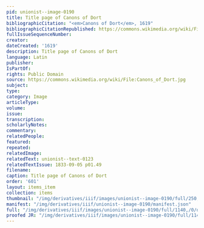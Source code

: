 ```yaml
---
pid: unionist--image-0190
title: Title page of Canons of Dort
bibliographicCitation: "<em>Canons of Dort</em>, 1619"
bibliographicCitationRepublished: https://commons.wikimedia.org/wiki/File:Canons_of_Dort.jpg
fullIssueSequenceNumber: 
creator: 
dateCreated: '1619'
description: Title page of Canons of Dort
language: Latin
publisher: 
IsPartOf: 
rights: Public Domain
source: https://commons.wikimedia.org/wiki/File:Canons_of_Dort.jpg
subject: 
type: 
category: Image
articleType: 
volume: 
issue: 
transcription: 
scholarlyNotes: 
commentary: 
relatedPeople: 
featured: 
repeated: 
relatedImage: 
relatedText: unionist--text-0123
relatedTextIssue: 1833-09-05 p01.49
filename: 
caption: Title page of Canons of Dort
order: '601'
layout: items_item
collection: items
thumbnail: "/img/derivatives/iiif/images/unionist--image-0190/full/250,/0/default.jpg"
manifest: "/img/derivatives/iiif/unionist--image-0190/manifest.json"
full: "/img/derivatives/iiif/images/unionist--image-0190/full/1140,/0/default.jpg"
proofed JR: "/img/derivatives/iiif/images/unionist--image-0190/full/1140,/0/default.jpg"
---
```

